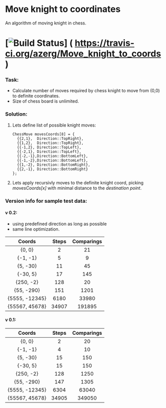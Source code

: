 Move knight to coordinates
=========
An algorithm of moving knight in chess.
# [![Build Status](https://travis-ci.org/azerg/Move_knight_to_coords.png )] ( https://travis-ci.org/azerg/Move_knight_to_coords)

### Task:
* Calculate number of moves required by chess knight to move from (0,0) to definite coordinates.
* Size of chess board is unlimited.

### Solution:
1. Lets define list of possible knight moves:
    ```
    ChessMove movesCoords[8] = {
      {{2,1},  Direction::TopRight},
      {{1,2},  Direction::TopRight},
      {{-1,2}, Direction::TopLeft},
      {{-2,1}, Direction::TopLeft},
      {{-2,-1},Direction::BottomLeft},
      {{-1,-2},Direction::BottomLeft},
      {{1,-2}, Direction::BottomRight},
      {{2,-1}, Direction::BottomRight}
    };
    ```
2. Lets apply recursivly moves to the definite knight coord, picking _movesCoords[x]_ with minimal distance to the _destination point_.



### Version info for sample test data:

#### v 0.2:
+ using predefined direction as long as possible
+ same line optimization.

| Coords    |   Steps   |   Comparings |
| :------------: |:----------------:|:---------------:|
|{0, 0}|                2 |              21
|{-1, -1}|              5 |              9
|{5, -30}|              11 |             45
|{-30, 5}|              17 |             145
|{250, -2}|             128 |            20
|{55, -290}|            151 |            1201
|{5555, -12345}|        6180|            33980
|{55567, 45678}|        34907|           191895

#### v 0.1:
| Coords    |   Steps   |   Comparings |
| :------------: |:----------------:|:---------------:|
|{0, 0}|                2 |              20
|{-1, -1}|              4 |              10
|{5, -30}|              15 |             150
|{-30, 5}|              15 |             150
|{250, -2}|             128 |            1250
|{55, -290}|            147 |            1305
|{5555, -12345}|        6304|            63040
|{55567, 45678}|        34905|           349050